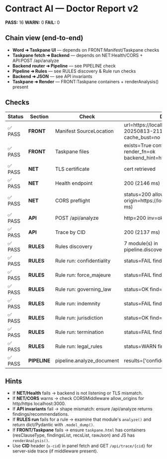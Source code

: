 # Contract AI — Doctor Report v2

**PASS:** 16  **WARN:** 0  **FAIL:** 0

## Chain view (end‑to‑end)
- **Word ➜ Taskpane UI** — depends on FRONT:Manifest/Taskpane checks
- **Taskpane fetch ➜ Backend** — depends on NET:Health/CORS + API:POST /api/analyze
- **Backend router ➜ Pipeline** — see PIPELINE check
- **Pipeline ➜ Rules** — see RULES discovery & Rule run checks
- **Backend ➜ JSON** — see API invariants
- **Taskpane ➜ Render** — FRONT:Taskpane containers + renderAnalysis() present

## Checks
| Status | Section | Check | Details |
|---|---|---|---|
| ✅ PASS | **FRONT** | Manifest SourceLocation | url=https://localhost:3000/app/build-20250813-2116/taskpane.html cache_bust=no hosts=Document |
| ✅ PASS | **FRONT** | Taskpane files | exists=True containers-missing=[] render_fn=ok backend_hint=https://localhost:9000 |
| ✅ PASS | **NET** | TLS certificate | cert retrieved |
| ✅ PASS | **NET** | Health endpoint | 200  (2146 ms) |
| ✅ PASS | **NET** | CORS preflight | status=200 allow-origin=https://localhost:3000 (2144 ms) |
| ✅ PASS | **API** | POST /api/analyze | http=200 inv=ok  (2161 ms) |
| ✅ PASS | **API** | Trace by CID | 200  (2137 ms) |
| ✅ PASS | **RULES** | Rules discovery | 7 module(s) in pipeline.discover_rules |
| ✅ PASS | **RULES** | Rule run: confidentiality | status=FAIL find=12 |
| ✅ PASS | **RULES** | Rule run: force_majeure | status=FAIL find=1 |
| ✅ PASS | **RULES** | Rule run: governing_law | status=OK find=0 |
| ✅ PASS | **RULES** | Rule run: indemnity | status=FAIL find=8 |
| ✅ PASS | **RULES** | Rule run: jurisdiction | status=OK find=0 |
| ✅ PASS | **RULES** | Rule run: termination | status=FAIL find=2 |
| ✅ PASS | **RULES** | Rule run: legal_rules | status=WARN find=1 |
| ✅ PASS | **PIPELINE** | pipeline.analyze_document | results=['confidentiality'] |

## Hints
- If **NET/Health** fails → backend is not listening or TLS mismatch.
- If **NET/CORS** warns → check CORSMiddleware allow_origins for http/https localhost:3000.
- If **API invariants** fail → shape mismatch: ensure /api/analyze returns findings/recommendations.
- If **RULES run** fails for a rule → examine that module's `analyze()` and return dict/Pydantic with `.model_dump()`.
- If **FRONT/Taskpane** fails → ensure `taskpane.html` has containers (resClauseType, findingsList, recsList, rawJson) and JS has `renderAnalysis()`.
- Use **CID** header (`x-cid`) in panel fetch and GET `/api/trace/{cid}` for server-side trace (if middleware present).